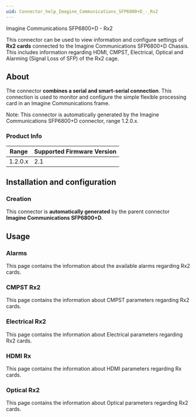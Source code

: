 ```yaml
---
uid: Connector_help_Imagine_Communications_SFP6800+D_-_Rx2
---
```


Imagine Communications SFP6800+D - Rx2

This connector can be used to view information and configure settings of **Rx2 cards** connected to the Imagine Communications SFP6800+D Chassis. This includes information regarding HDMI, CMPST, Electrical, Optical and Alarming (Signal Loss of SFP) of the Rx2 cage.

## About

The connector **combines a **serial** and **smart-serial** connection**. This connection is used to monitor and configure the simple flexible processing card in an Imagine Communications frame.

Note: This connector is automatically generated by the Imagine Communications SFP6800+D connector, range 1.2.0.x.

### Product Info

| Range | Supported Firmware Version |
|------------------|-----------------------------|
| 1.2.0.x          | 2.1                         |

## Installation and configuration

### Creation

This connector is **automatically generated** by the parent connector **Imagine Communications SFP6800+D**.

## Usage

### Alarms

This page contains the information about the available alarms regarding Rx2 cards.

### CMPST Rx2

This page contains the information about CMPST parameters regarding Rx2 cards.

### Electrical Rx2

This page contains the information about Electrical parameters regarding Rx2 cards.

### HDMI Rx

This page contains the information about HDMI parameters regarding Rx cards.

### Optical Rx2

This page contains the information about Optical parameters regarding Rx2 cards.

